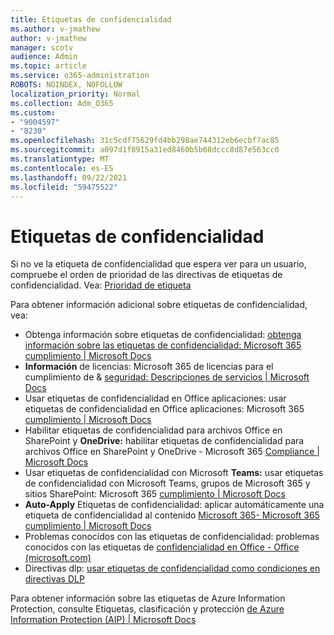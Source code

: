 ```yaml
---
title: Etiquetas de confidencialidad
ms.author: v-jmathew
author: v-jmathew
manager: scotv
audience: Admin
ms.topic: article
ms.service: o365-administration
ROBOTS: NOINDEX, NOFOLLOW
localization_priority: Normal
ms.collection: Adm_O365
ms.custom:
- "9004597"
- "8230"
ms.openlocfilehash: 31c5cdf75629fd4bb298ae744312eb6ecbf7ac85
ms.sourcegitcommit: a097d1f8915a31ed8460b5b68dccc8d87e563cc0
ms.translationtype: MT
ms.contentlocale: es-ES
ms.lasthandoff: 09/22/2021
ms.locfileid: "59475522"
---
```

# <a name="sensitivity-labels"></a>Etiquetas de confidencialidad

Si no ve la etiqueta de confidencialidad que espera ver para un usuario, compruebe el orden de prioridad de las directivas de etiquetas de confidencialidad. Vea: [Prioridad de etiqueta](https://docs.microsoft.com/microsoft-365/compliance/sensitivity-labels)

Para obtener información adicional sobre etiquetas de confidencialidad, vea:

- Obtenga información sobre etiquetas de confidencialidad: [obtenga información sobre las etiquetas de confidencialidad: Microsoft 365 cumplimiento | Microsoft Docs](https://docs.microsoft.com/microsoft-365/compliance/sensitivity-labels)
- **Información** de licencias: Microsoft 365 de licencias para el cumplimiento de & [seguridad: Descripciones de servicios | Microsoft Docs](https://docs.microsoft.com/office365/servicedescriptions/microsoft-365-service-descriptions/microsoft-365-tenantlevel-services-licensing-guidance/microsoft-365-security-compliance-licensing-guidance#information-protection)
- Usar etiquetas de confidencialidad en Office aplicaciones: usar etiquetas de confidencialidad en Office aplicaciones: Microsoft 365 [cumplimiento | Microsoft Docs](https://docs.microsoft.com/microsoft-365/compliance/sensitivity-labels-office-apps)
- Habilitar etiquetas de confidencialidad para archivos Office en SharePoint y **OneDrive:** habilitar etiquetas de confidencialidad para archivos Office en SharePoint y OneDrive - Microsoft 365 [Compliance | Microsoft Docs](https://docs.microsoft.com/microsoft-365/compliance/sensitivity-labels-sharepoint-onedrive-files)
- Usar etiquetas de confidencialidad con Microsoft **Teams:** usar etiquetas de confidencialidad con Microsoft Teams, grupos de Microsoft 365 y sitios SharePoint: Microsoft 365 [cumplimiento | Microsoft Docs](https://docs.microsoft.com/microsoft-365/compliance/sensitivity-labels-teams-groups-sites)
- **Auto-Apply** Etiquetas de confidencialidad: aplicar automáticamente una etiqueta de confidencialidad al contenido [Microsoft 365- Microsoft 365 cumplimiento | Microsoft Docs](https://docs.microsoft.com/microsoft-365/compliance/apply-sensitivity-label-automatically)
- Problemas conocidos con las etiquetas de confidencialidad: problemas conocidos con las etiquetas de [confidencialidad en Office - Office (microsoft.com)](https://support.microsoft.com/office/known-issues-with-sensitivity-labels-in-office-b169d687-2bbd-4e21-a440-7da1b2743edc)
- Directivas dlp: [usar etiquetas de confidencialidad como condiciones en directivas DLP](https://docs.microsoft.com/microsoft-365/compliance/dlp-sensitivity-label-as-condition) 

Para obtener información sobre las etiquetas de Azure Information Protection, consulte Etiquetas, clasificación y protección [de Azure Information Protection (AIP) | Microsoft Docs](https://docs.microsoft.com/azure/information-protection/aip-classification-and-protection)

